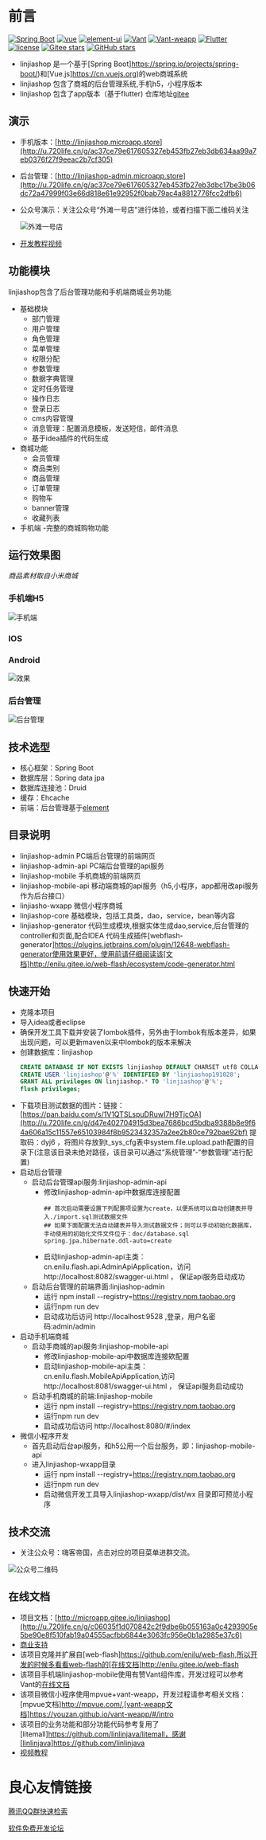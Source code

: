  # 前言
[![Spring Boot](https://img.shields.io/badge/spring--boot-2.1.1.1.RELEASE-brightgreen)](https://github.com/spring-projects/spring-boot)
[![vue](https://img.shields.io/badge/vue-2.6.10-brightgreen.svg)](https://github.com/vuejs/vue)
[![element-ui](https://img.shields.io/badge/element--ui-2.11.0-brightgreen.svg)](https://github.com/ElemeFE/element)
[![Vant](https://img.shields.io/badge/vant-2.2.0-brightgreen.svg)](https://youzan.github.io/vant/#/zh-CN/intro)
[![Vant-weapp](https://img.shields.io/badge/vant--weapp-1.0.1-brightgreen)](https://youzan.github.io/vant-weapp/#/intro)
[![Flutter](https://img.shields.io/badge/Flutter-1.9.6-brightgreen)](https://flutter.dev/)
[![license](https://img.shields.io/github/license/mashape/apistatus.svg)](https://github.com/enilu/linjiashop/blob/master/LICENSE)
[![Gitee stars](https://gitee.com/microapp/linjiashop/badge/star.svg?theme=social)](https://gitee.com/microapp/linjiashop)
[![GitHub stars](https://img.shields.io/github/stars/microapp-store/linjiashop.svg?style=social&label=Stars)](https://github.com/microapp-store/linjiashop)
 


- linjiashop 是一个基于[Spring Boot]https://spring.io/projects/spring-boot/)和[Vue.js]https://cn.vuejs.org)的web商城系统
- linjiashop 包含了商城的后台管理系统,手机h5，小程序版本
- linjiashop 包含了app版本（基于flutter) 仓库地址[gitee](http://u.720life.cn/g/2e71d0f0a5c601172267ba20d3a43c6e3a65ba5e2202419c97ace9d785451e094540e8b05b9b360d7649d6a7062a36591b3872a2b9a6a49a6e79e35c21a4114cea8feb97df74adbf7dcede9e91cace62178345c223065e34d4e3198c3eb1f97a5de020f4592419a59fa8889703d35788)  
 
## 演示
- 手机版本：[http://linjiashop.microapp.store](http://u.720life.cn/g/ac37ce79e617605327eb453fb27eb3db634aa99a7eb0376f27f9eeac2b7cf305)  
- 后台管理：[http://linjiashop-admin.microapp.store](http://u.720life.cn/g/ac37ce79e617605327eb453fb27eb3dbc17be3b06dc72a47999f03e66d818e61e92952f0bab79ac4a8812776fcc2dfb6) 
- 公众号演示：关注公众号“外滩一号店"进行体验，或者扫描下面二维码关注

    ![外滩一号店](https://gitee.com/microapp/linjiashop/raw/master/doc/img/online/wt1hd.jpg)

- [开发教程视频](http://u.720life.cn/g/c06035f1d070842c2f9dbe6b055163a0c4293905e5be90e8f510fab19a04555af2f97d1a02a4d091068f220d31d597931b2f837a779afd321f7228457d115514) 
## 功能模块
linjiashop包含了后台管理功能和手机端商城业务功能
- 基础模块
    - 部门管理
    - 用户管理
    - 角色管理
    - 菜单管理
    - 权限分配
    - 参数管理
    - 数据字典管理
    - 定时任务管理
    - 操作日志
    - 登录日志
    - cms内容管理
    - 消息管理：配置消息模板，发送短信，邮件消息
    - 基于idea插件的代码生成
- 商城功能
    - 会员管理
    - 商品类别
    - 商品管理
    - 订单管理
    - 购物车
    - banner管理
    - 收藏列表
- 手机端
    -完整的商城购物功能        

## 运行效果图
_商品素材取自小米商城_
### 手机端H5
![手机端](doc/img/mobile.gif)

### IOS
 
 
 
  
 
  
 
 
 
  
 
  
 
 
 
  
 
  
 
 

### Android
![效果](doc/img/app/mobile.gif)

### 后台管理
![后台管理](doc/img/admin.gif)

## 技术选型
- 核心框架：Spring Boot
- 数据库层：Spring data jpa
- 数据库连接池：Druid
- 缓存：Ehcache
- 前端：后台管理基于[element](http://u.720life.cn/g/99b90101e0edb43e4fb6c26272a617e6d36457c3d71617c4b00b10d9d1e2a83e83dcf418449297b7cebc5ac682db2831b7abd7c936528dc59859305c7f432fd0c1b770c5edd64cb785af36775a21dac5147916d43fabd833aef7d3afa7c5840d08b0ba16ee351309c7d0f627fbab1dd9) 


## 目录说明
- linjiashop-admin PC端后台管理的前端网页
- linjiashop-admin-api PC端后台管理的api服务
- linjiashop-mobile 手机商城的前端网页
- linjiashop-mobile-api 移动端商城的api服务（h5,小程序，app都用改api服务作为后台接口）
- linjiasho-wxapp 微信小程序商城
- linjiashop-core 基础模块，包括工具类，dao，service，bean等内容
- linjiashop-generator 代码生成模块,根据实体生成dao,service,后台管理的controller和页面,配合IDEA 代码生成插件[webflash-generator]https://plugins.jetbrains.com/plugin/12648-webflash-generator使用效果更好，使用前请仔细阅读该[文档]http://enilu.gitee.io/web-flash/ecosystem/code-generator.html


## 快速开始
- 克隆本项目
- 导入idea或者eclipse
- 确保开发工具下载并安装了lombok插件，另外由于lombok有版本差异，如果出现问题，可以更新maven以来中lombok的版本来解决
- 创建数据库：linjiashop
     ```sql
    CREATE DATABASE IF NOT EXISTS linjiashop DEFAULT CHARSET utf8 COLLATE utf8_general_ci; 
    CREATE USER 'linjiashop'@'%' IDENTIFIED BY 'linjiashop191028';
    GRANT ALL privileges ON linjiashop.* TO 'linjiashop'@'%';
    flush privileges;
    ```     
- 下载项目测试数据的图片：链接：[https://pan.baidu.com/s/1V1QTSLspuDRuwI7H9TjcOA](http://u.720life.cn/g/d47e402704915d3bea7686bcd5bdba9388b8e9f64a606a15c11557e65103984f8b9523432357a2ee2b80ce792bae92bf)  提取码：dyj6 ，将图片存放到t_sys_cfg表中system.file.upload.path配置的目录下(注意该目录未绝对路径，该目录可以通过“系统管理”-“参数管理”进行配置)
- 启动后台管理
    - 启动后台管理api服务:linjiashop-admin-api
        - 修改linjiashop-admin-api中数据库连接配置
            ```properties
            ## 首次启动需要设置下列配置项设置为create，以便系统可以自动创建表并导入./import.sql测试数据文件
            ## 如果下面配置无法自动建表并导入测试数据文件；则可以手动初始化数据库，手动使用的初始化文件文件位于：doc/database.sql
            spring.jpa.hibernate.ddl-auto=create
            ```                    
        - 启动linjiashop-admin-api主类：cn.enilu.flash.api.AdminApiApplication，访问http://localhost:8082/swagger-ui.html ， 保证api服务启动成功
    - 启动后台管理的前端界面:linjiashop-admin
        - 运行 npm install --registry=https://registry.npm.taobao.org
        - 运行npm run dev
        - 启动成功后访问 http://localhost:9528 ,登录，用户名密码:admin/admin 
- 启动手机端商城
    - 启动手商城的api服务:linjiashop-mobile-api   
        - 修改linjiashop-mobile-api中数据库连接欸配置
        - 启动linjiashop-mobile-api主类：cn.enilu.flash.MobileApiApplication,访问http://localhost:8081/swagger-ui.html ， 保证api服务启动成功
    - 启动手机商城的前端:linjiashop-mobile
        - 运行 npm install --registry=https://registry.npm.taobao.org
        - 运行npm run dev
        - 启动成功后访问 http://localhost:8080/#/index
- 微信小程序开发
    - 首先启动后台api服务，和h5公用一个后台服务，即：linjiashop-mobile-api
    - 进入linjiashop-wxapp目录
        - 运行  npm install --registry=https://registry.npm.taobao.org
        - 运行npm run dev
        - 启动微信开发工具导入linjiashop-wxapp/dist/wx 目录即可预览小程序
 
## 技术交流
- 关注公众号：嗨客帝国，点击对应的项目菜单进群交流。

![公众号二维码](doc/img/haike.jpg)

## 在线文档
- 项目文档：[http://microapp.gitee.io/linjiashop](http://u.720life.cn/g/c06035f1d070842c2f9dbe6b055163a0c4293905e5be90e8f510fab19a04555acfbb6844e3063fc956e0b1a2985e37c6) 
- [商业支持](http://u.720life.cn/g/c06035f1d070842c2f9dbe6b055163a0c4293905e5be90e8f510fab19a04555a5a47f35b83d76f0cda0f0a8eb10ce86317c28e59f56cb87845c1114f7f630137) 
- 该项目克隆并扩展自[web-flash]https://github.com/enilu/web-flash,所以开发的时候多看看web-flash的[在线文档]http://enilu.gitee.io/web-flash
- 该项目手机端linjiashop-mobile使用有赞Vant组件库，开发过程可以参考Vant的[在线文档](http://u.720life.cn/g/36797055cd4afe462930655519827aa46b6f7723127dbe0a5d65cddef27e6a585e2a0fa1013c1482b0a64f8cd1d96cf6) 
- 该项目微信小程序使用mpvue+vant-weapp，开发过程请参考相关文档：[mpvue文档]http://mpvue.com/,[vant-weapp文档]https://youzan.github.io/vant-weapp/#/intro
- 该项目的业务功能和部分功能代码参考复用了[litemall]https://github.com/linlinjava/litemall，感谢[linlinjava]https://github.com/linlinjava
- [视频教程](http://u.720life.cn/g/c06035f1d070842c2f9dbe6b055163a0c4293905e5be90e8f510fab19a04555af2f97d1a02a4d091068f220d31d597931b2f837a779afd321f7228457d115514) 



 # 良心友情链接

[腾讯QQ群快速检索](http://u.720life.cn/s/8cf73f7c)

[软件免费开发论坛](http://u.720life.cn/s/bbb01dc0)